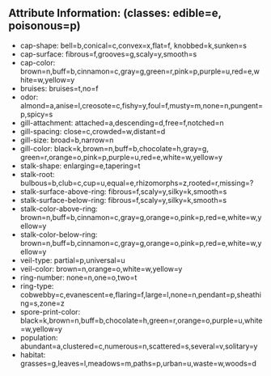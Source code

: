## Attribute Information: (classes: edible=e, poisonous=p)

- cap-shape: bell=b,conical=c,convex=x,flat=f, knobbed=k,sunken=s
- cap-surface: fibrous=f,grooves=g,scaly=y,smooth=s
- cap-color: brown=n,buff=b,cinnamon=c,gray=g,green=r,pink=p,purple=u,red=e,white=w,yellow=y
- bruises: bruises=t,no=f
- odor: almond=a,anise=l,creosote=c,fishy=y,foul=f,musty=m,none=n,pungent=p,spicy=s
- gill-attachment: attached=a,descending=d,free=f,notched=n
- gill-spacing: close=c,crowded=w,distant=d
- gill-size: broad=b,narrow=n
- gill-color: black=k,brown=n,buff=b,chocolate=h,gray=g, green=r,orange=o,pink=p,purple=u,red=e,white=w,yellow=y
- stalk-shape: enlarging=e,tapering=t
- stalk-root: bulbous=b,club=c,cup=u,equal=e,rhizomorphs=z,rooted=r,missing=?
- stalk-surface-above-ring: fibrous=f,scaly=y,silky=k,smooth=s
- stalk-surface-below-ring: fibrous=f,scaly=y,silky=k,smooth=s
- stalk-color-above-ring: brown=n,buff=b,cinnamon=c,gray=g,orange=o,pink=p,red=e,white=w,yellow=y
- stalk-color-below-ring: brown=n,buff=b,cinnamon=c,gray=g,orange=o,pink=p,red=e,white=w,yellow=y
- veil-type: partial=p,universal=u
- veil-color: brown=n,orange=o,white=w,yellow=y
- ring-number: none=n,one=o,two=t
- ring-type: cobwebby=c,evanescent=e,flaring=f,large=l,none=n,pendant=p,sheathing=s,zone=z
- spore-print-color: black=k,brown=n,buff=b,chocolate=h,green=r,orange=o,purple=u,white=w,yellow=y
- population: abundant=a,clustered=c,numerous=n,scattered=s,several=v,solitary=y
- habitat: grasses=g,leaves=l,meadows=m,paths=p,urban=u,waste=w,woods=d

